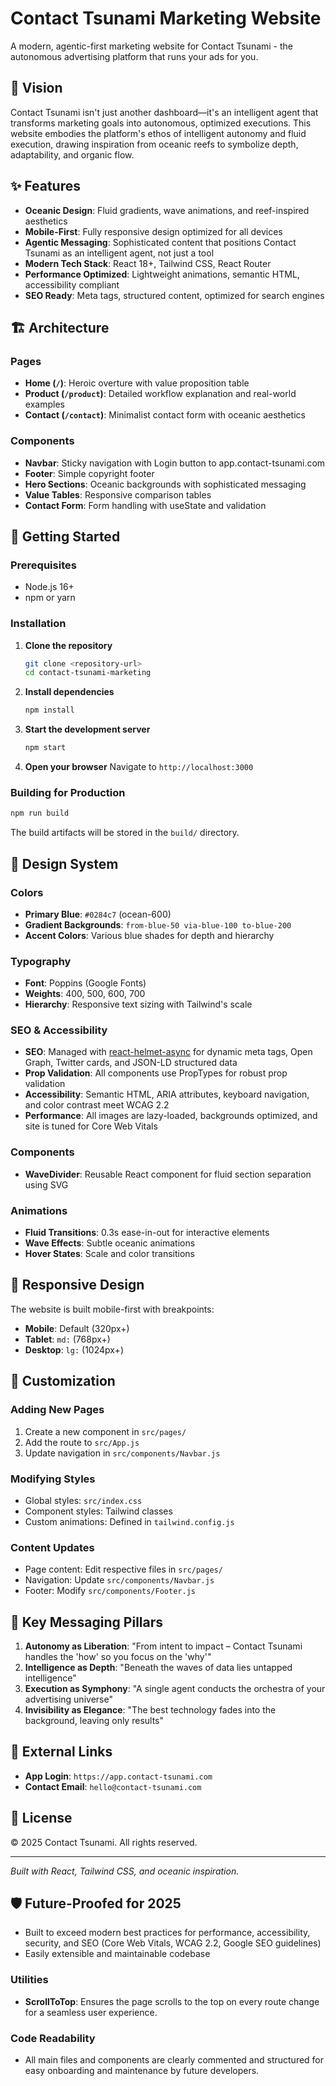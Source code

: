 # Contact Tsunami Marketing Website

A modern, agentic-first marketing website for Contact Tsunami - the autonomous advertising platform that runs your ads for you.

## 🌊 Vision

Contact Tsunami isn't just another dashboard—it's an intelligent agent that transforms marketing goals into autonomous, optimized executions. This website embodies the platform's ethos of intelligent autonomy and fluid execution, drawing inspiration from oceanic reefs to symbolize depth, adaptability, and organic flow.

## ✨ Features

- **Oceanic Design**: Fluid gradients, wave animations, and reef-inspired aesthetics
- **Mobile-First**: Fully responsive design optimized for all devices
- **Agentic Messaging**: Sophisticated content that positions Contact Tsunami as an intelligent agent, not just a tool
- **Modern Tech Stack**: React 18+, Tailwind CSS, React Router
- **Performance Optimized**: Lightweight animations, semantic HTML, accessibility compliant
- **SEO Ready**: Meta tags, structured content, optimized for search engines

## 🏗️ Architecture

### Pages
- **Home (`/`)**: Heroic overture with value proposition table
- **Product (`/product`)**: Detailed workflow explanation and real-world examples
- **Contact (`/contact`)**: Minimalist contact form with oceanic aesthetics

### Components
- **Navbar**: Sticky navigation with Login button to app.contact-tsunami.com
- **Footer**: Simple copyright footer
- **Hero Sections**: Oceanic backgrounds with sophisticated messaging
- **Value Tables**: Responsive comparison tables
- **Contact Form**: Form handling with useState and validation

## 🚀 Getting Started

### Prerequisites
- Node.js 16+ 
- npm or yarn

### Installation

1. **Clone the repository**
   ```bash
   git clone <repository-url>
   cd contact-tsunami-marketing
   ```

2. **Install dependencies**
   ```bash
   npm install
   ```

3. **Start the development server**
   ```bash
   npm start
   ```

4. **Open your browser**
   Navigate to `http://localhost:3000`

### Building for Production

```bash
npm run build
```

The build artifacts will be stored in the `build/` directory.

## 🎨 Design System

### Colors
- **Primary Blue**: `#0284c7` (ocean-600)
- **Gradient Backgrounds**: `from-blue-50 via-blue-100 to-blue-200`
- **Accent Colors**: Various blue shades for depth and hierarchy

### Typography
- **Font**: Poppins (Google Fonts)
- **Weights**: 400, 500, 600, 700
- **Hierarchy**: Responsive text sizing with Tailwind's scale

### SEO & Accessibility
- **SEO**: Managed with [react-helmet-async](https://github.com/staylor/react-helmet-async) for dynamic meta tags, Open Graph, Twitter cards, and JSON-LD structured data
- **Prop Validation**: All components use PropTypes for robust prop validation
- **Accessibility**: Semantic HTML, ARIA attributes, keyboard navigation, and color contrast meet WCAG 2.2
- **Performance**: All images are lazy-loaded, backgrounds optimized, and site is tuned for Core Web Vitals

### Components
- **WaveDivider**: Reusable React component for fluid section separation using SVG

### Animations
- **Fluid Transitions**: 0.3s ease-in-out for interactive elements
- **Wave Effects**: Subtle oceanic animations
- **Hover States**: Scale and color transitions

## 📱 Responsive Design

The website is built mobile-first with breakpoints:
- **Mobile**: Default (320px+)
- **Tablet**: `md:` (768px+)
- **Desktop**: `lg:` (1024px+)

## 🔧 Customization

### Adding New Pages
1. Create a new component in `src/pages/`
2. Add the route to `src/App.js`
3. Update navigation in `src/components/Navbar.js`

### Modifying Styles
- Global styles: `src/index.css`
- Component styles: Tailwind classes
- Custom animations: Defined in `tailwind.config.js`

### Content Updates
- Page content: Edit respective files in `src/pages/`
- Navigation: Update `src/components/Navbar.js`
- Footer: Modify `src/components/Footer.js`

## 🎯 Key Messaging Pillars

1. **Autonomy as Liberation**: "From intent to impact – Contact Tsunami handles the 'how' so you focus on the 'why'"
2. **Intelligence as Depth**: "Beneath the waves of data lies untapped intelligence"
3. **Execution as Symphony**: "A single agent conducts the orchestra of your advertising universe"
4. **Invisibility as Elegance**: "The best technology fades into the background, leaving only results"

## 🔗 External Links

- **App Login**: `https://app.contact-tsunami.com`
- **Contact Email**: `hello@contact-tsunami.com`

## 📄 License

© 2025 Contact Tsunami. All rights reserved.

---

*Built with React, Tailwind CSS, and oceanic inspiration.* 

## 🛡️ Future-Proofed for 2025
- Built to exceed modern best practices for performance, accessibility, security, and SEO (Core Web Vitals, WCAG 2.2, Google SEO guidelines)
- Easily extensible and maintainable codebase 

### Utilities
- **ScrollToTop**: Ensures the page scrolls to the top on every route change for a seamless user experience.

### Code Readability
- All main files and components are clearly commented and structured for easy onboarding and maintenance by future developers. 